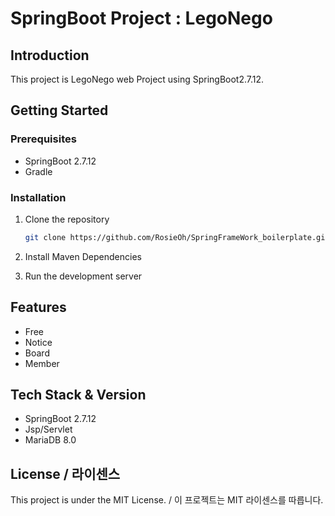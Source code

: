 # SpringBoot Project : LegoNego

## Introduction

This project is LegoNego web Project using SpringBoot2.7.12. 

## Getting Started

### Prerequisites

-   SpringBoot 2.7.12
-   Gradle

### Installation

1. Clone the repository

    ```bash
    git clone https://github.com/RosieOh/SpringFrameWork_boilerplate.git
    ```

2. Install Maven Dependencies



3. Run the development server

## Features

-   Free
-   Notice
-   Board
-   Member

## Tech Stack & Version

-   SpringBoot 2.7.12
-   Jsp/Servlet
-   MariaDB 8.0

## License / 라이센스

This project is under the MIT License. / 이 프로젝트는 MIT 라이센스를 따릅니다.